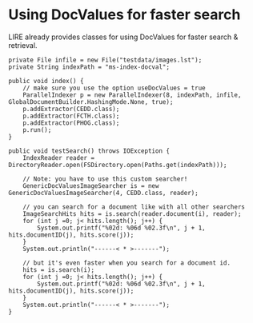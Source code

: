 # Using DocValues for faster search

LIRE already provides classes for using DocValues for faster search & retrieval.

    private File infile = new File("testdata/images.lst");
    private String indexPath = "ms-index-docval";

    public void index() {
        // make sure you use the option useDocValues = true
        ParallelIndexer p = new ParallelIndexer(8, indexPath, infile, GlobalDocumentBuilder.HashingMode.None, true);
        p.addExtractor(CEDD.class);
        p.addExtractor(FCTH.class);
        p.addExtractor(PHOG.class);
        p.run();
    }

    public void testSearch() throws IOException {
        IndexReader reader = DirectoryReader.open(FSDirectory.open(Paths.get(indexPath)));

        // Note: you have to use this custom searcher!
        GenericDocValuesImageSearcher is = new GenericDocValuesImageSearcher(4, CEDD.class, reader);

        // you can search for a document like with all other searchers
        ImageSearchHits hits = is.search(reader.document(i), reader);
        for (int j =0; j< hits.length(); j++) {
            System.out.printf("%02d: %06d %02.3f\n", j + 1, hits.documentID(j), hits.score(j));
        }
        System.out.println("------< * >-------");

        // but it's even faster when you search for a document id.
        hits = is.search(i);
        for (int j =0; j< hits.length(); j++) {
            System.out.printf("%02d: %06d %02.3f\n", j + 1, hits.documentID(j), hits.score(j));
        }
        System.out.println("------< * >-------");
    }
